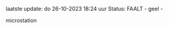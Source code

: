 laatste update: 
do 26-10-2023 18:24   uur 
Status: FAALT - geel - 
<div class="service Y">microstation</div>
